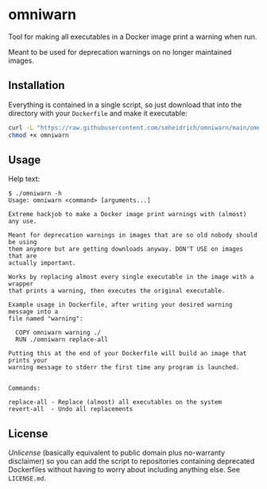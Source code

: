 # omniwarn

Tool for making all executables in a Docker image print a warning when run.

Meant to be used for deprecation warnings on no longer maintained images.

## Installation

Everything is contained in a single script, so just download that into the
directory with your `Dockerfile` and make it executable:

```bash
curl -L "https://raw.githubusercontent.com/smheidrich/omniwarn/main/omniwarn" -o omniwarn
chmod +x omniwarn
```

## Usage

Help text:

```
$ ./omniwarn -h
Usage: omniwarn <command> [arguments...]

Extreme hackjob to make a Docker image print warnings with (almost) any use.

Meant for deprecation warnings in images that are so old nobody should be using
them anymore but are getting downloads anyway. DON'T USE on images that are
actually important.

Works by replacing almost every single executable in the image with a wrapper
that prints a warning, then executes the original executable.

Example usage in Dockerfile, after writing your desired warning message into a
file named "warning":

  COPY omniwarn warning ./
  RUN ./omniwarn replace-all

Putting this at the end of your Dockerfile will build an image that prints your
warning message to stderr the first time any program is launched.


Commands:

replace-all - Replace (almost) all executables on the system
revert-all  - Undo all replacements
```

## License

*Unlicense* (basically equivalent to public domain plus no-warranty disclaimer)
so you can add the script to repositories containing deprecated Dockerfiles
without having to worry about including anything else. See `LICENSE.md`.
